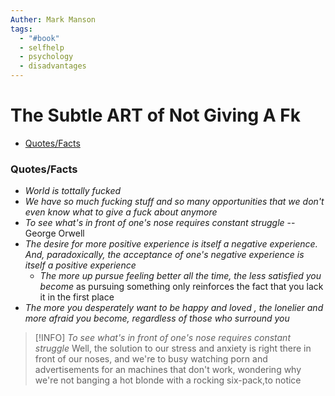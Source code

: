 ```yaml
---
Auther: Mark Manson
tags:
  - "#book"
  - selfhelp
  - psychology
  - disadvantages
---
```


# The Subtle ART of Not Giving A Fk
- [Quotes/Facts](#quotes/facts)

### Quotes/Facts

- *World is tottally fucked*
- *We have so much fucking stuff and so many opportunities that we don't even know what to give a fuck about anymore*
- *To see what's in front of one's nose requires constant struggle* -- George Orwell
- *The desire for more positive experience is itself a negative experience. And, paradoxically, the acceptance of one's negative experience is itself a positive experience*
	- *The more up pursue feeling better all the time, the less satisfied you become* as pursuing something only reinforces the fact that you lack it in the first place
- *The more you desperately want to be happy and loved , the lonelier and more afraid you become, regardless of those who surround you*



> [!INFO] *To see what's in front of one's nose requires constant struggle* 
> Well, the solution to our stress and anxiety is right there in front of our noses, and we're to busy watching porn and advertisements for an machines that don't work, wondering why we're not banging a hot blonde with a rocking six-pack,to notice
>  


